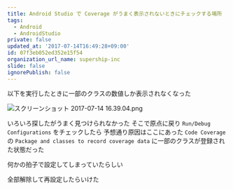 ```yaml
---
title: Android Studio で Coverage がうまく表示されないときにチェックする場所
tags:
  - Android
  - AndroidStudio
private: false
updated_at: '2017-07-14T16:49:28+09:00'
id: 07f3eb052ed352e15f54
organization_url_name: supership-inc
slide: false
ignorePublish: false
---
```

以下を実行したときに一部のクラスの数値しか表示されなくなった

![スクリーンショット 2017-07-14 16.39.04.png](https://qiita-image-store.s3.amazonaws.com/0/30241/da60545b-0fc4-456c-3a41-bffac2d5d4b9.png)

いろいろ探したがうまく見つけられなかった
そこで原点に戻り `Run/Debug Configurations` をチェックしたら
予想通り原因はここにあった
`Code Coverage` の `Package and classes to record coverage data` に一部のクラスが登録された状態だった

何かの拍子で設定してしまっていたらしい

全部解除して再設定したらいけた
